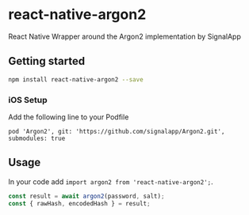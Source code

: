 # react-native-argon2

React Native Wrapper around the Argon2 implementation by SignalApp

## Getting started
```bash
npm install react-native-argon2 --save
```

### iOS Setup
Add the following line to your Podfile
```
pod 'Argon2', git: 'https://github.com/signalapp/Argon2.git', submodules: true
```

## Usage

In your code add `import argon2 from 'react-native-argon2';`.

```javascript
const result = await argon2(password, salt);
const { rawHash, encodedHash } = result;
```
